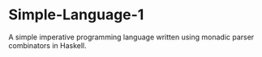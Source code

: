 # Simple-Language-1
A simple imperative programming language written using monadic parser combinators in Haskell.
